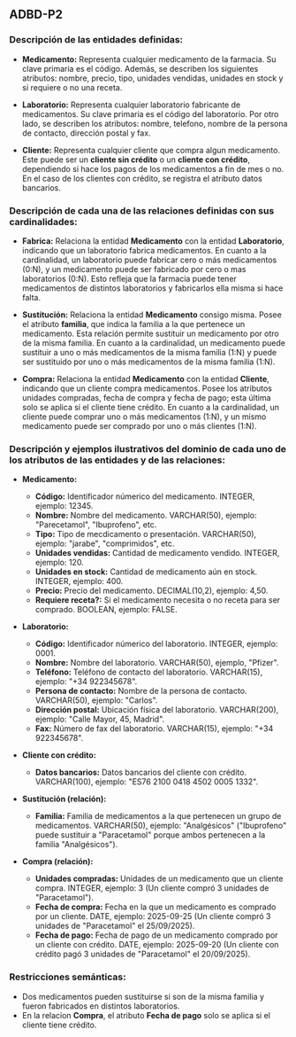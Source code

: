 ## ADBD-P2

### Descripción de las entidades definidas:

- **Medicamento:** Representa cualquier medicamento de la farmacia. Su clave primaria es el código. Además, se describen los siguientes atributos: nombre, precio, tipo, unidades vendidas, unidades en stock y si requiere o no una receta.

- **Laboratorio:** Representa cualquier laboratorio fabricante de medicamentos. Su clave primaria es el código del laboratorio. Por otro lado, se describen los atributos: nombre, telefono, nombre de la persona de contacto, dirección postal y fax.

- **Cliente:** Representa cualquier cliente que compra algun medicamento. Este puede ser un **cliente sin crédito** o un **cliente con crédito**, dependiendo si hace los pagos de los medicamentos a fin de mes o no. En el caso de los clientes con crédito, se registra el atributo datos bancarios.

### Descripción de cada una de las relaciones definidas con sus cardinalidades:

- **Fabrica:** Relaciona la entidad **Medicamento** con la entidad **Laboratorio**, indicando que un laboratorio fabrica medicamentos. En cuanto a la cardinalidad, un laboratorio puede fabricar cero o más medicamentos (0:N), y un medicamento puede ser fabricado por cero o mas laboratorios (0:N). Esto refleja que la farmacia puede tener medicamentos de distintos laboratorios y fabricarlos ella misma si hace falta.
  
- **Sustitución:** Relaciona la entidad **Medicamento** consigo misma. Posee el atributo **familia**, que indica la familia a la que pertenece un medicamento. Esta relación permite sustituir un medicamento por otro de la misma familia. En cuanto a la cardinalidad, un medicamento puede sustituir a uno o más medicamentos de la misma familia (1:N) y puede ser sustituido por uno o más medicamentos de la misma familia (1:N).

- **Compra:** Relaciona la entidad **Medicamento** con la entidad **Cliente**, indicando que un cliente compra medicamentos. Posee los atributos unidades compradas, fecha de compra y fecha de pago; esta última solo se aplica si el cliente tiene crédito. En cuanto a la cardinalidad, un cliente puede comprar uno o más medicamentos (1:N), y un mismo medicamento puede ser comprado por uno o más clientes (1:N).

### Descripción y ejemplos ilustrativos del dominio de cada uno de los atributos de las entidades y de las relaciones:

- **Medicamento:**
  - **Código:**  Identificador númerico del medicamento. INTEGER, ejemplo: 12345.
  - **Nombre:** Nombre del medicamento. VARCHAR(50), ejemplo: "Parecetamol", "Ibuprofeno", etc.
  - **Tipo:** Tipo de mecdicamento o presentación. VARCHAR(50), ejemplo: "jarabe", "comprimidos", etc.
  - **Unidades vendidas:** Cantidad de medicamento vendido. INTEGER, ejemplo: 120.
  - **Unidades en stock:** Cantidad de medicamento aún en stock. INTEGER, ejemplo: 400.
  - **Precio:** Precio del medicamento. DECIMAL(10,2), ejemplo: 4,50.
  - **Requiere receta?:** Si el medicamento necesita o no receta para ser comprado. BOOLEAN, ejemplo: FALSE.
   
- **Laboratorio:**
  - **Código:** Identificador númerico del laboratorio. INTEGER, ejemplo: 0001.
  - **Nombre:** Nombre del laboratorio. VARCHAR(50), ejemplo, "Pfizer".
  - **Teléfono:** Teléfono de contacto del laboratorio. VARCHAR(15), ejemplo: "+34 922345678".
  - **Persona de contacto:** Nombre de la persona de contacto. VARCHAR(50), ejemplo: "Carlos".
  - **Dirección postal:** Ubicación física del laboratorio. VARCHAR(200), ejemplo: "Calle Mayor, 45, Madrid".
  - **Fax:** Número de fax del laboratorio. VARCHAR(15), ejemplo: "+34 922345678".

- **Cliente con crédito:**
  - **Datos bancarios:** Datos bancarios del cliente con crédito. VARCHAR(100), ejemplo: "ES76 2100 0418 4502 0005 1332".

- **Sustitución (relación):**
  - **Familia:** Familia de medicamentos a la que pertenecen un grupo de medicamentos. VARCHAR(50), ejemplo: "Analgésicos" ("Ibuprofeno" puede sustituir a "Paracetamol" porque ambos pertenecen a la familia "Analgésicos").
 
- **Compra (relación):**
  - **Unidades compradas:** Unidades de un medicamento que un cliente compra. INTEGER, ejemplo: 3 (Un cliente compró 3 unidades de "Paracetamol").
  - **Fecha de compra:** Fecha en la que un medicamento es comprado por un cliente. DATE, ejemplo: 2025-09-25 (Un cliente compró 3 unidades de "Paracetamol" el 25/09/2025).
  - **Fecha de pago:** Fecha de pago de un medicamento comprado por un cliente con crédito. DATE, ejemplo: 2025-09-20 (Un cliente con crédito pagó 3 unidades de "Paracetamol" el 20/09/2025).

### Restricciones semánticas:

- Dos medicamentos pueden sustituirse si son de la misma familia y fueron fabricados en distintos laboratorios.
- En la relacion **Compra**, el atributo **Fecha de pago** solo se aplica si el cliente tiene crédito.

